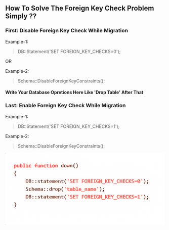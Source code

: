 <div style="margin:0 auto;display: table; text-transform:capitalize;">
<h2>How To Solve The Foreign key Check Problem Simply ??</h2>
<h3>First: Disable Foreign Key Check While Migration </h3>
<p>
	Example-1: <blockquote>DB::statement('SET FOREIGN_KEY_CHECKS=0');</blockquote>
</p>
<p>OR</p>
<p>
	Example-2:
<blockquote>Schema::disableForeignKeyConstraints();</blockquote>
</p>
<h4>Write Your Database Opretions here like 'drop Table' After That </h4>
<h3>Last: Enable Foreign Key Check While Migration</h3>
<p>
	Example-1: 
<blockquote>DB::statement('SET FOREIGN_KEY_CHECKS=1');</blockquote>
</p>
<p>
	Example-2:
	<blockquote>Schema::disableForeignKeyConstraints();</blockquote>
</p>
<img src="readme.png" width="100%">
</div>